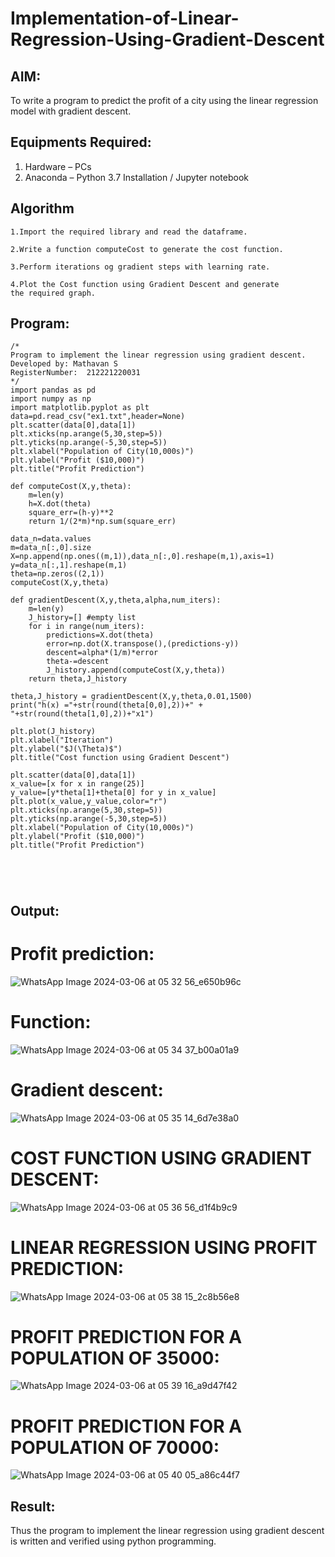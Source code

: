 # Implementation-of-Linear-Regression-Using-Gradient-Descent

## AIM:
To write a program to predict the profit of a city using the linear regression model with gradient descent.

## Equipments Required:
1. Hardware – PCs
2. Anaconda – Python 3.7 Installation / Jupyter notebook

## Algorithm
```
1.Import the required library and read the dataframe.

2.Write a function computeCost to generate the cost function.

3.Perform iterations og gradient steps with learning rate.

4.Plot the Cost function using Gradient Descent and generate the required graph. 
````
## Program:
```
/*
Program to implement the linear regression using gradient descent.
Developed by: Mathavan S
RegisterNumber:  212221220031
*/
import pandas as pd
import numpy as np
import matplotlib.pyplot as plt
data=pd.read_csv("ex1.txt",header=None)
plt.scatter(data[0],data[1])
plt.xticks(np.arange(5,30,step=5))
plt.yticks(np.arange(-5,30,step=5))
plt.xlabel("Population of City(10,000s)")
plt.ylabel("Profit ($10,000)")
plt.title("Profit Prediction")

def computeCost(X,y,theta):
    m=len(y) 
    h=X.dot(theta) 
    square_err=(h-y)**2
    return 1/(2*m)*np.sum(square_err) 

data_n=data.values
m=data_n[:,0].size
X=np.append(np.ones((m,1)),data_n[:,0].reshape(m,1),axis=1)
y=data_n[:,1].reshape(m,1)
theta=np.zeros((2,1))
computeCost(X,y,theta) 

def gradientDescent(X,y,theta,alpha,num_iters):
    m=len(y)
    J_history=[] #empty list
    for i in range(num_iters):
        predictions=X.dot(theta)
        error=np.dot(X.transpose(),(predictions-y))
        descent=alpha*(1/m)*error
        theta-=descent
        J_history.append(computeCost(X,y,theta))
    return theta,J_history

theta,J_history = gradientDescent(X,y,theta,0.01,1500)
print("h(x) ="+str(round(theta[0,0],2))+" + "+str(round(theta[1,0],2))+"x1")

plt.plot(J_history)
plt.xlabel("Iteration")
plt.ylabel("$J(\Theta)$")
plt.title("Cost function using Gradient Descent")

plt.scatter(data[0],data[1])
x_value=[x for x in range(25)]
y_value=[y*theta[1]+theta[0] for y in x_value]
plt.plot(x_value,y_value,color="r")
plt.xticks(np.arange(5,30,step=5))
plt.yticks(np.arange(-5,30,step=5))
plt.xlabel("Population of City(10,000s)")
plt.ylabel("Profit ($10,000)")
plt.title("Profit Prediction")





`````

## Output:

# Profit prediction:

![WhatsApp Image 2024-03-06 at 05 32 56_e650b96c](https://github.com/23013743/Implementation-of-Linear-Regression-Using-Gradient-Descent/assets/161271714/41fe0253-d6ca-4bfc-ad94-b389ee23baf5)

# Function:

![WhatsApp Image 2024-03-06 at 05 34 37_b00a01a9](https://github.com/23013743/Implementation-of-Linear-Regression-Using-Gradient-Descent/assets/161271714/4a599df4-185f-4597-8a62-b37c094033e9)

# Gradient descent:

![WhatsApp Image 2024-03-06 at 05 35 14_6d7e38a0](https://github.com/23013743/Implementation-of-Linear-Regression-Using-Gradient-Descent/assets/161271714/329cfd58-1889-4168-a6df-9e483e7cc642)

# COST FUNCTION USING GRADIENT DESCENT:

![WhatsApp Image 2024-03-06 at 05 36 56_d1f4b9c9](https://github.com/23013743/Implementation-of-Linear-Regression-Using-Gradient-Descent/assets/161271714/b74bc8ad-fbc8-4ee8-922b-6a91293f1406)

# LINEAR REGRESSION USING PROFIT PREDICTION:


![WhatsApp Image 2024-03-06 at 05 38 15_2c8b56e8](https://github.com/23013743/Implementation-of-Linear-Regression-Using-Gradient-Descent/assets/161271714/395a06b3-ce6d-4d1e-a359-b325214c1eb8)

# PROFIT PREDICTION FOR A POPULATION OF 35000:

![WhatsApp Image 2024-03-06 at 05 39 16_a9d47f42](https://github.com/23013743/Implementation-of-Linear-Regression-Using-Gradient-Descent/assets/161271714/0f69dc99-8d01-45fc-9ff7-055f1d7005f3)

# PROFIT PREDICTION FOR A POPULATION OF 70000:


![WhatsApp Image 2024-03-06 at 05 40 05_a86c44f7](https://github.com/23013743/Implementation-of-Linear-Regression-Using-Gradient-Descent/assets/161271714/74fa93c8-d0fd-43ed-aec5-e0c7cbd0be15)

## Result:
Thus the program to implement the linear regression using gradient descent is written and verified using python programming.
